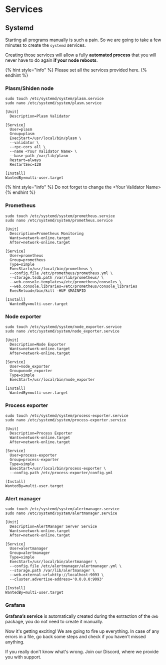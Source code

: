 # Services

## Systemd

Starting all programs manually is such a pain. So we are going to take a few minutes to create the `systemd` services.

Creating those services will allow a fully **automated process** that you will never have to do again **if your node reboots**.

{% hint style="info" %}
Please set all the services provided here.
{% endhint %}

### Plasm/Shiden node

```text
sudo touch /etc/systemd/system/plasm.service
sudo nano /etc/systemd/system/plasm.service
```

```text
[Unit]
  Description=Plasm Validator

[Service]
  User=plasm
  Group=plasm
  ExecStart=/usr/local/bin/plasm \
  --validator \
  --rpc-cors all \
  --name <Your Validator Name> \
  --base-path /var/lib/plasm
  Restart=always
  RestartSec=120

[Install]
WantedBy=multi-user.target
```

{% hint style="info" %}
Do not forget to change the &lt;Your Validator Name&gt;
{% endhint %}

### Prometheus <a id="15f3"></a>

```text
sudo touch /etc/systemd/system/prometheus.service
sudo nano /etc/systemd/system/prometheus.service
```

```text
[Unit]
  Description=Prometheus Monitoring
  Wants=network-online.target
  After=network-online.target

[Service]
  User=prometheus
  Group=prometheus
  Type=simple
  ExecStart=/usr/local/bin/prometheus \
  --config.file /etc/prometheus/prometheus.yml \
  --storage.tsdb.path /var/lib/prometheus/ \
  --web.console.templates=/etc/prometheus/consoles \
  --web.console.libraries=/etc/prometheus/console_libraries
  ExecReload=/bin/kill -HUP $MAINPID

[Install]
  WantedBy=multi-user.target
```

### Node exporter <a id="0405"></a>

```text
sudo touch /etc/systemd/system/node_exporter.service
sudo nano /etc/systemd/system/node_exporter.service
```

```text
[Unit]
  Description=Node Exporter
  Wants=network-online.target
  After=network-online.target

[Service] 
  User=node_exporter
  Group=node_exporter
  Type=simple
  ExecStart=/usr/local/bin/node_exporter

[Install]
  WantedBy=multi-user.target
```

### Process exporter <a id="e7e1"></a>

```text
sudo touch /etc/systemd/system/process-exporter.service
sudo nano /etc/systemd/system/process-exporter.service
```

```text
[Unit]
  Description=Process Exporter
  Wants=network-online.target
  After=network-online.target

[Service]
  User=process-exporter
  Group=process-exporter
  Type=simple
  ExecStart=/usr/local/bin/process-exporter \
  --config.path /etc/process-exporter/config.yml

[Install]
WantedBy=multi-user.target
```

### Alert manager <a id="2773"></a>

```text
sudo touch /etc/systemd/system/alertmanager.service
sudo nano /etc/systemd/system/alertmanager.service
```

```text
[Unit]
  Description=AlertManager Server Service
  Wants=network-online.target
  After=network-online.target

[Service]
  User=alertmanager
  Group=alertmanager
  Type=simple
  ExecStart=/usr/local/bin/alertmanager \
  --config.file /etc/alertmanager/alertmanager.yml \
  --storage.path /var/lib/alertmanager \
  --web.external-url=http://localhost:9093 \
  --cluster.advertise-address='0.0.0.0:9093'

[Install]
WantedBy=multi-user.target
```

### Grafana

**Grafana’s service** is automatically created during the extraction of the `deb` package, you do not need to create it manually.



Now it's getting exciting! We are going to fire up everything. In case of any errors in a file, go back some steps and check if you haven't missed anything.

If you really don't know what's wrong. Join our Discord, where we provide you with support.



